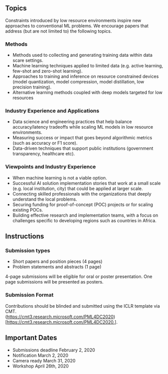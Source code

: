## Topics

Constraints introduced by low resource environments inspire new approaches to conventional ML problems. We encourage papers that address (but are not limited to) the following topics. 

### Methods 

- Methods used to ​collecting and generating training data within data scare settings.
- Machine learning techniques applied to limited data (e.g. active learning, few-shot and zero-shot learning).
- Approaches to training and inference on resource constrained devices (model quantization, model compression, model distillation, low precision training).
- Alternative learning methods coupled with deep models targeted for low resources


### Industry Experience and Applications

- Data science and engineering practices that help balance accuracy/latency tradeoffs while scaling ML models in low resource environments.
- Measuring success or impact that goes beyond algorithmic metrics (such as accuracy or F1 score).
- Data-driven techniques that support  public institutions (government transparency, healthcare etc).

### Viewpoints and Industry Experience
- When machine learning is not a viable option.
- Successful AI solution implementation stories that work at a small scale (e.g. local institution, city) that could be applied at larger scale.
- Connecting skilled professionals with the organizations that deeply understand the local problems.
- Securing funding for proof-of-concept (POC) projects or for scaling existing POCs.
- Building effective research and implementation teams, with a focus on challenges specific to developing regions such as countries in Africa.



## Instructions

### Submission types
- Short papers and position pieces (4 pages)
- Problem statements and abstracts (1 page)

4-page submissions will be eligible for oral or poster presentation. One page submissions will be presented as posters.

### Submission Format
Contributions should be blinded and submitted using the ICLR template via CMT.  
(https://cmt3.research.microsoft.com/PML4DC2020)[https://cmt3.research.microsoft.com/PML4DC2020.].

## Important Dates

- Submissions deadline         February 2, 2020
- Notification                 March 2, 2020
- Camera ready                 March 31, 2020
- Workshop                     April 26th, 2020

